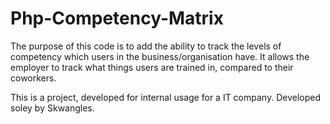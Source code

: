 # Php-Competency-Matrix

The purpose of this code is to add the ability to track the levels of competency which users in the business/organisation have. 
It allows the employer to track what things users are trained in, compared to their coworkers. 

This is a project, developed for internal usage for a IT company. 
Developed soley by Skwangles. 
